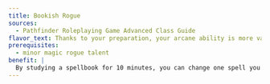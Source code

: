 ```yaml
---
title: Bookish Rogue
sources:
  - Pathfinder Roleplaying Game Advanced Class Guide
flavor_text: Thanks to your preparation, your arcane ability is more varied than most.
prerequisites:
  - minor magic rogue talent
benefit: |
  By studying a spellbook for 10 minutes, you can change one spell you are able to cast using your minor magic or major magic rogue talent to one sorcerer/wizard spell of the same level contained in the spellbook. This change is permanent until you take the time to change it via this feat again.
---
```


